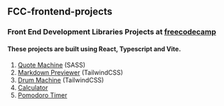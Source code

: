 ## FCC-frontend-projects
### Front End Development Libraries Projects at [freecodecamp](https://www.freecodecamp.org/learn/front-end-development-libraries/)

#### These projects are built using React, Typescript and Vite.
1. [Quote Machine](https://fcc-frontend-projects.vercel.app/) (SASS)
2. [Markdown Previewer](https://fcc-frontend-projects-5gjd.vercel.app/) (TailwindCSS)
3. [Drum Machine](https://drum-machine-six-rose.vercel.app/) (TailwindCSS)
4. [Calculator]()
5. [Pomodoro Timer]()
